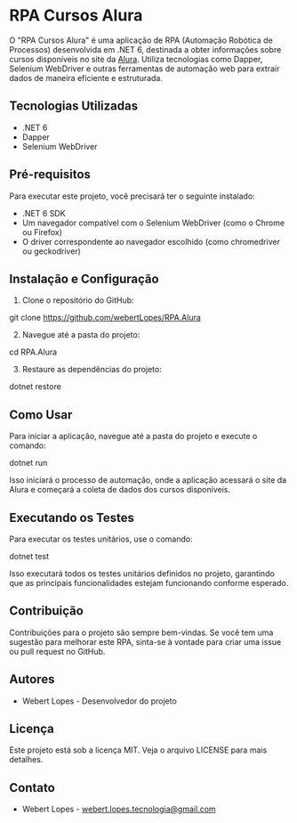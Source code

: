 # RPA Cursos Alura

O "RPA Cursos Alura" é uma aplicação de RPA (Automação Robótica de Processos) desenvolvida em .NET 6, destinada a obter informações sobre cursos disponíveis no site da [Alura](https://www.alura.com.br/). Utiliza tecnologias como Dapper, Selenium WebDriver e outras ferramentas de automação web para extrair dados de maneira eficiente e estruturada.

## Tecnologias Utilizadas

- .NET 6
- Dapper
- Selenium WebDriver

## Pré-requisitos

Para executar este projeto, você precisará ter o seguinte instalado:
- .NET 6 SDK
- Um navegador compatível com o Selenium WebDriver (como o Chrome ou Firefox)
- O driver correspondente ao navegador escolhido (como chromedriver ou geckodriver)

## Instalação e Configuração

1. Clone o repositório do GitHub:

git clone https://github.com/webertLopes/RPA.Alura

2. Navegue até a pasta do projeto:

cd RPA.Alura

3. Restaure as dependências do projeto:

dotnet restore


## Como Usar

Para iniciar a aplicação, navegue até a pasta do projeto e execute o comando:

dotnet run

Isso iniciará o processo de automação, onde a aplicação acessará o site da Alura e começará a coleta de dados dos cursos disponíveis.

## Executando os Testes

Para executar os testes unitários, use o comando:


dotnet test

Isso executará todos os testes unitários definidos no projeto, garantindo que as principais funcionalidades estejam funcionando conforme esperado.

## Contribuição

Contribuições para o projeto são sempre bem-vindas. Se você tem uma sugestão para melhorar este RPA, sinta-se à vontade para criar uma issue ou pull request no GitHub.

## Autores

- Webert Lopes - Desenvolvedor do projeto

## Licença

Este projeto está sob a licença MIT. Veja o arquivo LICENSE para mais detalhes.

## Contato

- Webert Lopes - webert.lopes.tecnologia@gmail.com
